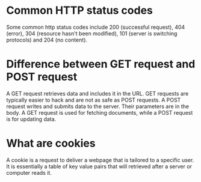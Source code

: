 # Common HTTP status codes
Some common http status codes include 200 (successful request), 404 (error), 304 (resource hasn't been modified), 101 (server is switching protocols) and 204 (no content).

# Difference between GET request and POST request
A GET request retrieves data and includes it in the URL. GET requests are typically easier to hack and are not as safe as POST requests. A POST request writes and submits data to the server. Their parameters are in the body. A GET request is used for fetching documents, while a POST request is for updating data.

# What are cookies
A cookie is a request to deliver a webpage that is tailored to a specific user. It is essentially a table of key value pairs that will retrieved after a server or computer reads it.

